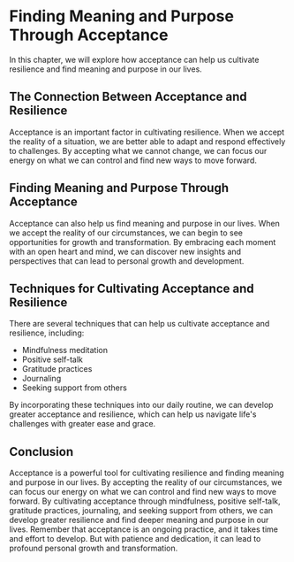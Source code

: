 # Finding Meaning and Purpose Through Acceptance

In this chapter, we will explore how acceptance can help us cultivate resilience and find meaning and purpose in our lives.

The Connection Between Acceptance and Resilience
------------------------------------------------

Acceptance is an important factor in cultivating resilience. When we accept the reality of a situation, we are better able to adapt and respond effectively to challenges. By accepting what we cannot change, we can focus our energy on what we can control and find new ways to move forward.

Finding Meaning and Purpose Through Acceptance
----------------------------------------------

Acceptance can also help us find meaning and purpose in our lives. When we accept the reality of our circumstances, we can begin to see opportunities for growth and transformation. By embracing each moment with an open heart and mind, we can discover new insights and perspectives that can lead to personal growth and development.

Techniques for Cultivating Acceptance and Resilience
----------------------------------------------------

There are several techniques that can help us cultivate acceptance and resilience, including:

* Mindfulness meditation
* Positive self-talk
* Gratitude practices
* Journaling
* Seeking support from others

By incorporating these techniques into our daily routine, we can develop greater acceptance and resilience, which can help us navigate life's challenges with greater ease and grace.

Conclusion
----------

Acceptance is a powerful tool for cultivating resilience and finding meaning and purpose in our lives. By accepting the reality of our circumstances, we can focus our energy on what we can control and find new ways to move forward. By cultivating acceptance through mindfulness, positive self-talk, gratitude practices, journaling, and seeking support from others, we can develop greater resilience and find deeper meaning and purpose in our lives. Remember that acceptance is an ongoing practice, and it takes time and effort to develop. But with patience and dedication, it can lead to profound personal growth and transformation.
